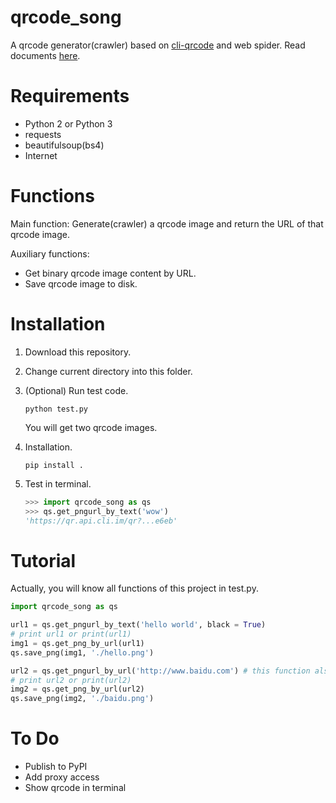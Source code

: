 # qrcode_song
A qrcode generator(crawler) based on [cli-qrcode](https://cli.im/) and web spider. Read documents [here](http://qrcode-song.readthedocs.io/en/latest/).

# Requirements
* Python 2 or Python 3
* requests
* beautifulsoup(bs4)
* Internet

# Functions
Main function: Generate(crawler) a qrcode image and return the URL of that qrcode image.

Auxiliary functions:
* Get binary qrcode image content by URL.
* Save qrcode image to disk.

# Installation

1. Download this repository.
2. Change current directory into this folder.
3. (Optional) Run test code.

    ```shell
    python test.py
    ```
    
    You will get two qrcode images.
    
4. Installation.

    ```shell
    pip install .
    ```
    
5. Test in terminal.

    ```python
    >>> import qrcode_song as qs
    >>> qs.get_pngurl_by_text('wow')
    'https://qr.api.cli.im/qr?...e6eb'
    ```

# Tutorial
Actually, you will know all functions of this project in test.py.

```python
import qrcode_song as qs

url1 = qs.get_pngurl_by_text('hello world', black = True)
# print url1 or print(url1)
img1 = qs.get_png_by_url(url1)
qs.save_png(img1, './hello.png')

url2 = qs.get_pngurl_by_url('http://www.baidu.com') # this function also has 'black' parameter
# print url2 or print(url2)
img2 = qs.get_png_by_url(url2)
qs.save_png(img2, './baidu.png')
```

# To Do
* Publish to PyPI
* Add proxy access
* Show qrcode in terminal